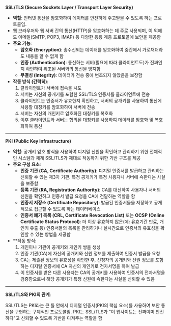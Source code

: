 **SSL/TLS (Secure Sockets Layer / Transport Layer Security)**

- **역할**: 인터넷 통신을 암호화하여 데이터를 안전하게 주고받을 수 있도록 하는 프로토콜임.
- 웹 브라우저와 웹 서버 간의 통신(HTTP)을 암호화하는 데 주로 사용되며, 이 외에도 이메일(SMTP, POP3, IMAP) 등 다양한 응용 계층 프로토콜에 보안을 제공함
- **주요 기능**:
    - **암호화 (Encryption)**: 송수신되는 데이터를 암호화하여 중간에서 가로채더라도 내용을 알 수 없게 함
    - **인증 (Authentication)**: 통신하는 서버(필요에 따라 클라이언트도)가 진짜인지 확인하여 위조된 서버와의 통신을 방지함
    - **무결성 (Integrity)**: 데이터가 전송 중에 변조되지 않았음을 보장함
- **작동 방식 (간략히)**:
    1. 클라이언트가 서버에 접속을 시도
    2. 서버는 자신의 공개키를 포함한 SSL/TLS 인증서를 클라이언트에 전송
    3. 클라이언트는 인증서가 유효한지 확인하고, 서버의 공개키를 사용하여 통신에 사용할 대칭키를 암호화하여 서버에 전송
    4. 서버는 자신의 개인키로 암호화된 대칭키를 복호화
    5. 이후 클라이언트와 서버는 합의된 대칭키를 사용하여 데이터를 암호화 및 복호화하여 통신

---

**PKI (Public Key Infrastructure)**

- **역할**: 공개키 암호 방식을 사용하여 디지털 신원을 확인하고 관리하기 위한 전체적인 시스템과 체계 SSL/TLS가 제대로 작동하기 위한 기반 구조를 제공
- **주요 구성 요소**:
    - **인증 기관 (CA, Certificate Authority)**: 디지털 인증서를 발급하고 관리하는 신뢰할 수 있는 제3자 기관. 특정 공개키가 특정 사용자나 서버에 속한다는 사실을 보증함
    - **등록 기관 (RA, Registration Authority)**: CA를 대신하여 사용자나 서버의 신원을 확인하고 인증서 발급 요청을 CA에 전달하는 역할을 함
    - **인증서 저장소 (Certificate Repository)**: 발급된 인증서들을 저장하고 공개적으로 접근할 수 있도록 하는 데이터베이스
    - **인증서 폐기 목록 (CRL, Certificate Revocation List)** 또는 **OCSP (Online Certificate Status Protocol)**: 더 이상 유효하지 않은(예: 유효기간 만료, 개인키 유출 등) 인증서들의 목록을 관리하거나 실시간으로 인증서의 유효성을 확인할 수 있는 방법을 제공함
- **작동 방식:
    1. 개인이나 기관이 공개키와 개인키 쌍을 생성
    2. 인증 기관(CA)에 자신의 공개키와 신원 정보를 제출하여 인증서 발급을 요청
    3. CA는 제출된 정보의 유효성을 확인한 후, 신청자의 공개키와 신원 정보를 포함하는 디지털 인증서에 CA 자신의 개인키로 전자서명을 하여 발급
    4. 이 인증서를 받은 다른 사용자는 CA의 공개키를 사용하여 인증서의 전자서명을 검증함으로써 해당 공개키가 특정 신원에 속한다는 사실을 신뢰할 수 있음

---

**SSL/TLS와 PKI의 관계**:

SSL/TLS는 PKI라는 큰 틀 안에서 디지털 인증서(PKI의 핵심 요소)를 사용하여 보안 통신을 구현하는 구체적인 프로토콜임. PKI는 SSL/TLS가 "이 웹사이트는 진짜이며 안전하다"고 신뢰할 수 있도록 기반을 다져주는 역할을 함